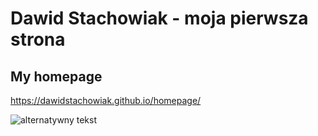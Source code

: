 # Dawid Stachowiak - moja pierwsza strona
## My homepage
https://dawidstachowiak.github.io/homepage/

![alternatywny tekst](/img.jpg "Tytuł")

